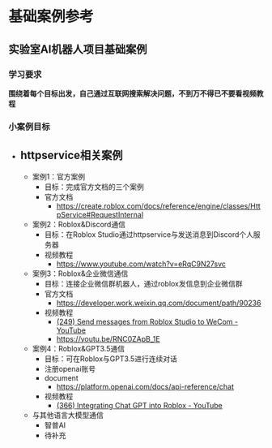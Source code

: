 # 基础案例参考


## 实验室AI机器人项目基础案例

### 学习要求

**围绕着每个目标出发，自己通过互联网搜索解决问题，不到万不得已不要看视频教程**


### 小案例目标
- ## httpservice相关案例
	- 案例1：官方案例
		- 目标：完成官方文档的三个案例
		- 官方文档
			- https://create.roblox.com/docs/reference/engine/classes/HttpService#RequestInternal
	- 案例2：Roblox&Discord通信
		- 目标：在Roblox Studio通过httpservice与发送消息到Discord个人服务器
		- 视频教程
			- https://www.youtube.com/watch?v=eRqC9N27svc
	- 案例3：Roblox&企业微信通信
		- 目标：连接企业微信群机器人，通过roblox发信息到企业微信群
		- 官方文档
			- https://developer.work.weixin.qq.com/document/path/90236
		- 视频教程
			- [(249) Send messages from Roblox Studio to WeCom - YouTube](https://www.youtube.com/watch?v=RNC0ZApB_1E)
			-   https://youtu.be/RNC0ZApB_1E
	- 案例4：Roblox&GPT3.5通信
		- 目标：可在Roblox与GPT3.5进行连续对话
		- 注册openai账号
		- document
			- https://platform.openai.com/docs/api-reference/chat
		- 视频教程
			- [(366) Integrating Chat GPT into Roblox - YouTube](https://www.youtube.com/watch?v=A4kwviBMLu0&t=147s)
	- 与其他语言大模型通信
		- 智普AI
		- 待补充
